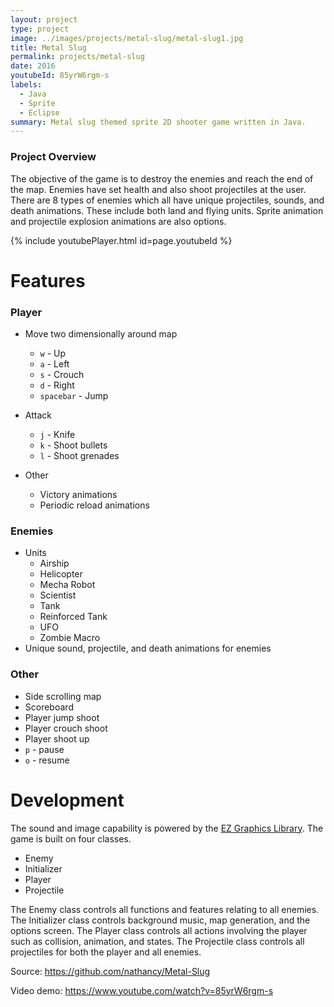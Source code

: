 ```yaml
---
layout: project
type: project
image: ../images/projects/metal-slug/metal-slug1.jpg
title: Metal Slug
permalink: projects/metal-slug
date: 2016
youtubeId: 85yrW6rgm-s
labels:
  - Java
  - Sprite
  - Eclipse
summary: Metal slug themed sprite 2D shooter game written in Java.
---
```

### Project Overview
The objective of the game is to destroy the enemies and reach the end of the map. Enemies have set health and also shoot projectiles at the user. There are 8 types of enemies which all have unique projectiles, sounds, and death animations. These include both land and flying units. Sprite animation and projectile explosion animations are also options. 

{% include youtubePlayer.html id=page.youtubeId %}

# Features
### Player
  * Move two dimensionally around map
    * `w` - Up
    * `a` - Left
    * `s` - Crouch
    * `d` - Right
    * `spacebar` - Jump
    
  * Attack
    * `j` - Knife
    * `k` - Shoot bullets
    * `l` - Shoot grenades
    
  * Other
    * Victory animations
    * Periodic reload animations
    
### Enemies
  * Units
    * Airship
    * Helicopter
    * Mecha Robot
    * Scientist
    * Tank
    * Reinforced Tank
    * UFO
    * Zombie Macro
  * Unique sound, projectile, and death animations for enemies

### Other
  * Side scrolling map 
  * Scoreboard
  * Player jump shoot
  * Player crouch shoot
  * Player shoot up
  * `p` - pause
  * `o` - resume
  
# Development 
The sound and image capability is powered by the [EZ Graphics Library](http://www2.hawaii.edu/~dylank/ics111/). The game is built on four classes. 
* Enemy
* Initializer
* Player
* Projectile

The Enemy class controls all functions and features relating to all enemies. The Initializer class controls background music, map generation, and the options screen. The Player class controls all actions involving the player such as collision, animation, and states. The Projectile class controls all projectiles for both the player and all enemies. 

Source: <a href="https://github.com/nathancy/Metal-Slug" target="_blank"><i class="large github icon"></i>https://github.com/nathancy/Metal-Slug</a>

Video demo: <a href="https://www.youtube.com/watch?v=85yrW6rgm-s" target="_blank"><i class="large youtube icon"></i>https://www.youtube.com/watch?v=85yrW6rgm-s</a>